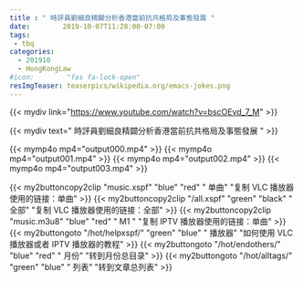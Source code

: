 ```yaml
---
title : " 時評員劉細良精闢分析香港當前抗共格局及事態發展 "
date:        2019-10-07T11:28:00-07:00
tags:
 - tbq
categories:
  - 201910
  - HongKongLaw
#icon:        "fas fa-lock-open"
resImgTeaser: teaserpics/wikipedia.org/emacs-jokes.png
---
```


{{< mydiv link="https://www.youtube.com/watch?v=bscOEvd_7_M" >}}

{{< mydiv text=" 時評員劉細良精闢分析香港當前抗共格局及事態發展 " >}}

{{< mymp4o mp4="output000.mp4" >}}
{{< mymp4o mp4="output001.mp4" >}}
{{< mymp4o mp4="output002.mp4" >}}
{{< mymp4o mp4="output003.mp4" >}}



{{< my2buttoncopy2clip "music.xspf"        "blue"   "red"    " 单曲"  "复制 VLC 播放器使用的链接：单曲" >}} {{< my2buttoncopy2clip "/all.xspf"         "green"  "black"  " 全部"  "复制 VLC 播放器使用的链接：全部" >}} {{< my2buttoncopy2clip "music.m3u8"        "blue"   "red"    " M1 "    "复制 IPTV 播放器使用的链接：单曲" >}} {{< my2buttongoto      "/hot/helpxspf/"    "green"  "blue"   " 播放器" "如何使用 VLC 播放器或者 IPTV 播放器的教程" >}} {{< my2buttongoto      "/hot/endothers/"   "blue"   "red"    " 月份"   "转到月份总目录" >}} {{< my2buttongoto      "/hot/alltags/"     "green"  "blue"   " 列表"   "转到文章总列表" >}} 
